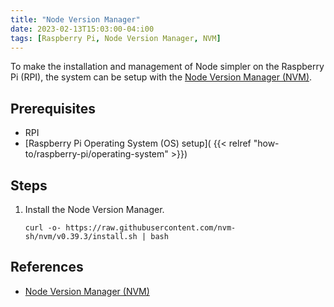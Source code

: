 ```yaml
---
title: "Node Version Manager"
date: 2023-02-13T15:03:00-04:i00
tags: [Raspberry Pi, Node Version Manager, NVM]
---
```

To make the installation and management of Node simpler on the Raspberry Pi (RPI), the system can be setup with the [Node Version Manager (NVM)](https://github.com/nvm-sh/nvm).

## Prerequisites

- RPI
- [Raspberry Pi Operating System (OS) setup]( {{< relref "how-to/raspberry-pi/operating-system" >}})

## Steps

1. Install the Node Version Manager.

   ```
   curl -o- https://raw.githubusercontent.com/nvm-sh/nvm/v0.39.3/install.sh | bash
   ```

## References

- [Node Version Manager (NVM)](https://github.com/nvm-sh/nvm)